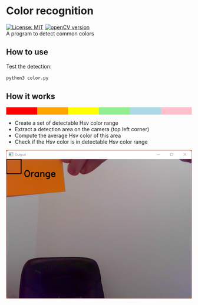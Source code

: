 # Color recognition
[![License: MIT](https://img.shields.io/badge/License-MIT-blue.svg)](https://opensource.org/licenses/mit)
[![openCV version](https://img.shields.io/badge/openCV-%3E%3D%204.2-green)](https://img.shields.io/badge/openCV-%3E%3D%204.2-green)  
A program to detect common colors

## How to use

Test the detection:
```sh
python3 color.py
```

## How it works

<div style="display: flex; flex-direction: row; width:100%; height: 20px">
    <div style="flex: 1; background: red;"></div>
    <div style="flex: 1; background: orange;"></div>
    <div style="flex: 1; background: yellow;"></div>
    <div style="flex: 1; background: lightgreen;"></div>
    <div style="flex: 1; background: lightblue;"></div>
    <div style="flex: 1; background: pink;"></div>
</div>

* Create a set of detectable Hsv color range
* Extract a detection area on the camera (top left corner)
* Compute the average Hsv color of this area
* Check if the Hsv color is in detectable Hsv color range

![processing](screenshot/result.png)
